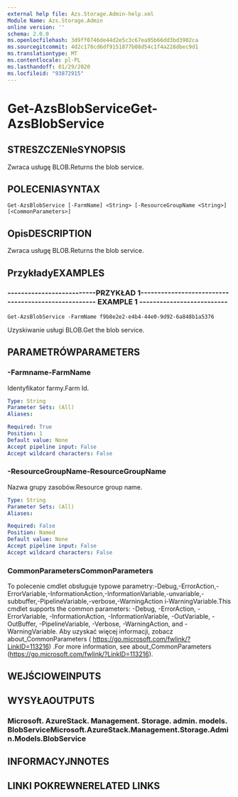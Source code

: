 ```yaml
---
external help file: Azs.Storage.Admin-help.xml
Module Name: Azs.Storage.Admin
online version: ''
schema: 2.0.0
ms.openlocfilehash: 3d9ff0746de44d2e5c3c67ea95b66dd3bd3902ca
ms.sourcegitcommit: 4d2c178cd6df9151877b08d54c1f4a228dbec9d1
ms.translationtype: MT
ms.contentlocale: pl-PL
ms.lasthandoff: 01/29/2020
ms.locfileid: "93872915"
---
```

# <span data-ttu-id="0722f-101">Get-AzsBlobService</span><span class="sxs-lookup"><span data-stu-id="0722f-101">Get-AzsBlobService</span></span>

## <span data-ttu-id="0722f-102">STRESZCZENIe</span><span class="sxs-lookup"><span data-stu-id="0722f-102">SYNOPSIS</span></span>
<span data-ttu-id="0722f-103">Zwraca usługę BLOB.</span><span class="sxs-lookup"><span data-stu-id="0722f-103">Returns the blob service.</span></span>

## <span data-ttu-id="0722f-104">POLECENIA</span><span class="sxs-lookup"><span data-stu-id="0722f-104">SYNTAX</span></span>

```
Get-AzsBlobService [-FarmName] <String> [-ResourceGroupName <String>] [<CommonParameters>]
```

## <span data-ttu-id="0722f-105">Opis</span><span class="sxs-lookup"><span data-stu-id="0722f-105">DESCRIPTION</span></span>
<span data-ttu-id="0722f-106">Zwraca usługę BLOB.</span><span class="sxs-lookup"><span data-stu-id="0722f-106">Returns the blob service.</span></span>

## <span data-ttu-id="0722f-107">Przykłady</span><span class="sxs-lookup"><span data-stu-id="0722f-107">EXAMPLES</span></span>

### <span data-ttu-id="0722f-108">--------------------------PRZYKŁAD 1--------------------------</span><span class="sxs-lookup"><span data-stu-id="0722f-108">-------------------------- EXAMPLE 1 --------------------------</span></span>
```
Get-AzsBlobService -FarmName f9b8e2e2-e4b4-44e0-9d92-6a848b1a5376
```

<span data-ttu-id="0722f-109">Uzyskiwanie usługi BLOB.</span><span class="sxs-lookup"><span data-stu-id="0722f-109">Get the blob service.</span></span>

## <span data-ttu-id="0722f-110">PARAMETRÓW</span><span class="sxs-lookup"><span data-stu-id="0722f-110">PARAMETERS</span></span>

### <span data-ttu-id="0722f-111">-Farmname</span><span class="sxs-lookup"><span data-stu-id="0722f-111">-FarmName</span></span>
<span data-ttu-id="0722f-112">Identyfikator farmy.</span><span class="sxs-lookup"><span data-stu-id="0722f-112">Farm Id.</span></span>

```yaml
Type: String
Parameter Sets: (All)
Aliases: 

Required: True
Position: 1
Default value: None
Accept pipeline input: False
Accept wildcard characters: False
```

### <span data-ttu-id="0722f-113">-ResourceGroupName</span><span class="sxs-lookup"><span data-stu-id="0722f-113">-ResourceGroupName</span></span>
<span data-ttu-id="0722f-114">Nazwa grupy zasobów.</span><span class="sxs-lookup"><span data-stu-id="0722f-114">Resource group name.</span></span>

```yaml
Type: String
Parameter Sets: (All)
Aliases: 

Required: False
Position: Named
Default value: None
Accept pipeline input: False
Accept wildcard characters: False
```

### <span data-ttu-id="0722f-115">CommonParameters</span><span class="sxs-lookup"><span data-stu-id="0722f-115">CommonParameters</span></span>
<span data-ttu-id="0722f-116">To polecenie cmdlet obsługuje typowe parametry:-Debug,-ErrorAction,-ErrorVariable,-InformationAction,-InformationVariable,-unvariable,-subbuffer,-PipelineVariable,-verbose,-WarningAction i-WarningVariable.</span><span class="sxs-lookup"><span data-stu-id="0722f-116">This cmdlet supports the common parameters: -Debug, -ErrorAction, -ErrorVariable, -InformationAction, -InformationVariable, -OutVariable, -OutBuffer, -PipelineVariable, -Verbose, -WarningAction, and -WarningVariable.</span></span> <span data-ttu-id="0722f-117">Aby uzyskać więcej informacji, zobacz about_CommonParameters ( https://go.microsoft.com/fwlink/?LinkID=113216) .</span><span class="sxs-lookup"><span data-stu-id="0722f-117">For more information, see about_CommonParameters (https://go.microsoft.com/fwlink/?LinkID=113216).</span></span>

## <span data-ttu-id="0722f-118">WEJŚCIOWE</span><span class="sxs-lookup"><span data-stu-id="0722f-118">INPUTS</span></span>

## <span data-ttu-id="0722f-119">WYSYŁA</span><span class="sxs-lookup"><span data-stu-id="0722f-119">OUTPUTS</span></span>

### <span data-ttu-id="0722f-120">Microsoft. AzureStack. Management. Storage. admin. models. BlobService</span><span class="sxs-lookup"><span data-stu-id="0722f-120">Microsoft.AzureStack.Management.Storage.Admin.Models.BlobService</span></span>

## <span data-ttu-id="0722f-121">INFORMACYJN</span><span class="sxs-lookup"><span data-stu-id="0722f-121">NOTES</span></span>

## <span data-ttu-id="0722f-122">LINKI POKREWNE</span><span class="sxs-lookup"><span data-stu-id="0722f-122">RELATED LINKS</span></span>

